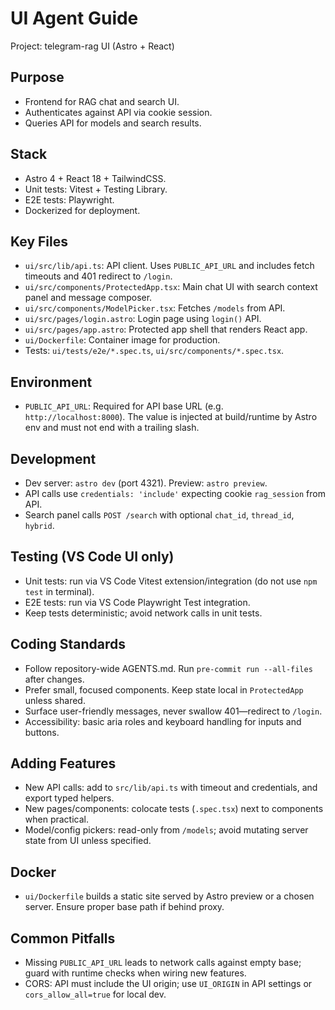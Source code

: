 # UI Agent Guide

Project: telegram-rag UI (Astro + React)

## Purpose

- Frontend for RAG chat and search UI.
- Authenticates against API via cookie session.
- Queries API for models and search results.

## Stack

- Astro 4 + React 18 + TailwindCSS.
- Unit tests: Vitest + Testing Library.
- E2E tests: Playwright.
- Dockerized for deployment.

## Key Files

- `ui/src/lib/api.ts`: API client. Uses `PUBLIC_API_URL` and includes fetch timeouts and 401 redirect to `/login`.
- `ui/src/components/ProtectedApp.tsx`: Main chat UI with search context panel and message composer.
- `ui/src/components/ModelPicker.tsx`: Fetches `/models` from API.
- `ui/src/pages/login.astro`: Login page using `login()` API.
- `ui/src/pages/app.astro`: Protected app shell that renders React app.
- `ui/Dockerfile`: Container image for production.
- Tests: `ui/tests/e2e/*.spec.ts`, `ui/src/components/*.spec.tsx`.

## Environment

- `PUBLIC_API_URL`: Required for API base URL (e.g. `http://localhost:8000`). The value is injected at build/runtime by Astro env and must not end with a trailing slash.

## Development

- Dev server: `astro dev` (port 4321). Preview: `astro preview`.
- API calls use `credentials: 'include'` expecting cookie `rag_session` from API.
- Search panel calls `POST /search` with optional `chat_id`, `thread_id`, `hybrid`.

## Testing (VS Code UI only)

- Unit tests: run via VS Code Vitest extension/integration (do not use `npm test` in terminal).
- E2E tests: run via VS Code Playwright Test integration.
- Keep tests deterministic; avoid network calls in unit tests.

## Coding Standards

- Follow repository-wide AGENTS.md. Run `pre-commit run --all-files` after changes.
- Prefer small, focused components. Keep state local in `ProtectedApp` unless shared.
- Surface user-friendly messages, never swallow 401—redirect to `/login`.
- Accessibility: basic aria roles and keyboard handling for inputs and buttons.

## Adding Features

- New API calls: add to `src/lib/api.ts` with timeout and credentials, and export typed helpers.
- New pages/components: colocate tests (`.spec.tsx`) next to components when practical.
- Model/config pickers: read-only from `/models`; avoid mutating server state from UI unless specified.

## Docker

- `ui/Dockerfile` builds a static site served by Astro preview or a chosen server. Ensure proper base path if behind proxy.

## Common Pitfalls

- Missing `PUBLIC_API_URL` leads to network calls against empty base; guard with runtime checks when wiring new features.
- CORS: API must include the UI origin; use `UI_ORIGIN` in API settings or `cors_allow_all=true` for local dev.
